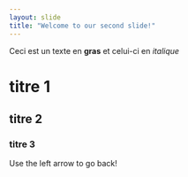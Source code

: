 ```yaml
---
layout: slide
title: "Welcome to our second slide!"
---
```

Ceci est un texte en **gras** et celui-ci en *italique* 
# titre 1
##  titre 2
### titre 3

Use the left arrow to go back!
